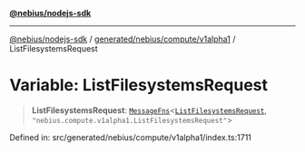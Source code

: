 [**@nebius/nodejs-sdk**](../../../../../README.md)

---

[@nebius/nodejs-sdk](../../../../../README.md) / [generated/nebius/compute/v1alpha1](../README.md) / ListFilesystemsRequest

# Variable: ListFilesystemsRequest

> **ListFilesystemsRequest**: [`MessageFns`](../../../../../runtime/protos/core/interfaces/MessageFns.md)\<[`ListFilesystemsRequest`](../interfaces/ListFilesystemsRequest.md), `"nebius.compute.v1alpha1.ListFilesystemsRequest"`\>

Defined in: src/generated/nebius/compute/v1alpha1/index.ts:1711
